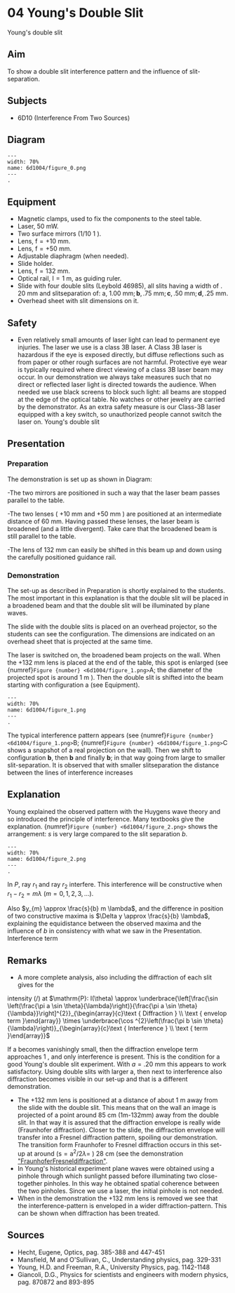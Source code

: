 # 04 Young's Double Slit 
 Young's double slit   
  
## Aim   
 To show a double slit interference pattern and the influence of slit-separation.    
  
## Subjects   
* 6D10 (Interference From Two Sources)   

## Diagram
   
```{figure} figures/figure_0.png  
---  
width: 70%  
name: 6d1004/figure_0.png  
---  
. 
```
    
  
## Equipment   
- Magnetic clamps, used to fix the components to the steel table.
- Laser, $50 \mathrm{~mW}$.
- Two surface mirrors (1/10 1 ).
- Lens, $\mathrm{f}=+10 \mathrm{~mm}$.
- Lens, $\mathrm{f}=+50 \mathrm{~mm}$.
- Adjustable diaphragm (when needed).
- Slide holder.
- Lens, $\mathrm{f}=132 \mathrm{~mm}$.
- Optical rail, $\mathrm{I}=1 \mathrm{~m}$, as guiding ruler.
- Slide with four double slits (Leybold 46985), all slits having a width of . $20 \mathrm{~mm}$ and slitseparation of: a, $1.00 \mathrm{~mm} ; \mathbf{b}, .75 \mathrm{~mm} ; \mathbf{c}, .50 \mathrm{~mm} ; \mathbf{d}, .25 \mathrm{~mm}$.
- Overhead sheet with slit dimensions on it.
  
## Safety   
 
 *  Even relatively small amounts of laser light can lead to permanent eye injuries. The laser we use is a class 3B laser. A Class 3B laser is hazardous if the eye is exposed directly, but diffuse reflections such as from paper or other rough surfaces are not harmful.  Protective eye wear is typically required where direct viewing of a class 3B laser beam may occur.  In our demonstration we always take measures such that no direct or reflected laser light is directed towards the audience. When needed we use black screens to block such light: all beams are stopped at the edge of the optical table. No watches or other jewelry are carried by the demonstrator. As an extra safety measure is our Class-3B laser equipped with a key switch, so unauthorized people cannot switch the laser on. Young's double slit
    
  
## Presentation   
### Preparation

The demonstration is set up as shown in Diagram:

-The two mirrors are positioned in such a way that the laser beam passes parallel to the table.

-The two lenses ( $+10 \mathrm{~mm}$ and $+50 \mathrm{~mm}$ ) are positioned at an intermediate distance of $60 \mathrm{~mm}$. Having passed these lenses, the laser beam is broadened (and a little divergent). Take care that the broadened beam is still parallel to the table.

-The lens of $132 \mathrm{~mm}$ can easily be shifted in this beam up and down using the carefully positioned guidance rail.

### Demonstration

The set-up as described in Preparation is shortly explained to the students. The most important in this explanation is that the double slit will be placed in a broadened beam and that the double slit will be illuminated by plane waves.

The slide with the double slits is placed on an overhead projector, so the students can see the configuration. The dimensions are indicated on an overhead sheet that is projected at the same time.

The laser is switched on, the broadened beam projects on the wall. When the $+132 \mathrm{~mm}$ lens is placed at the end of the table, this spot is enlarged (see {numref}`Figure {number} <6d1004/figure_1.png>`A; the diameter of the projected spot is around $1 \mathrm{~m}$ ). Then the double slit is shifted into the beam starting with configuration a (see Equipment).

```{figure} figures/figure_1.png  
---  
width: 70%  
name: 6d1004/figure_1.png  
---  
. 
```
The typical interference pattern appears (see {numref}`Figure {number} <6d1004/figure_1.png>`B; {numref}`Figure {number} <6d1004/figure_1.png>`C shows a snapshot of a real projection on the wall). Then we shift to configuration $\mathbf{b}$, then $\mathbf{b}$ and finally $\mathbf{b}$; in that way going from large to smaller slit-separation. It is observed that with smaller slitseparation the distance between the lines of interference increases
  
## Explanation   
Young explained the observed pattern with the Huygens wave theory and so introduced the principle of interference. Many textbooks give the explanation. {numref}`Figure {number} <6d1004/figure_2.png>` shows the arrangement: $s$ is very large compared to the slit separation $b$.  
```{figure} figures/figure_2.png  
---  
width: 70%  
name: 6d1004/figure_2.png  
---  
. 
```
In $P$, ray $r_{1}$ and ray $r_{2}$ interfere. This interference will be constructive when $r_{1}-r_{2}=m \lambda$ $(m=0,1,2,3, \ldots)$.

Also $y_{m} \approx \frac{s}{b} m \lambda$, and the difference in position of two constructive maxima is $\Delta y \approx \frac{s}{b} \lambda$, explaining the equidistance between the observed maxima and the influence of $b$ in consistency with what we saw in the Presentation. Interference term  
  
## Remarks   
- A more complete analysis, also including the diffraction of each slit gives for the

intensity $(/)$ at $\mathrm{P}: I(\theta) \approx \underbrace{\left[\frac{\sin \left(\frac{\pi a \sin \theta}{\lambda}\right)}{\frac{\pi a \sin \theta}{\lambda}}\right]^{2}}_{\begin{array}{c}\text { Diffraction } \\ \text { envelop term }\end{array}} \times \underbrace{\cos ^{2}\left(\frac{\pi b \sin \theta}{\lambda}\right)}_{\begin{array}{c}\text { Interference } \\ \text { term }\end{array}}$

If a becomes vanishingly small, then the diffraction envelope term approaches 1 , and only interference is present. This is the condition for a good Young's double slit experiment. With $a=.20 \mathrm{~mm}$ this appears to work satisfactory. Using double slits with larger a, then next to interference also diffraction becomes visible in our set-up and that is a different demonstration.

- The $+132 \mathrm{~mm}$ lens is positioned at a distance of about $1 \mathrm{~m}$ away from the slide with the double slit. This means that on the wall an image is projected of a point around $85 \mathrm{~cm}$ (1m-132mm) away from the double slit. In that way it is assured that the diffraction envelope is really wide (Fraunhofer diffraction). Closer to the slide, the diffraction envelope will transfer into a Fresnel diffraction pattern, spoiling our demonstration. The transition form Fraunhofer to Fresnel diffraction occurs in this set-up at around $\left(\mathrm{s}=\mathrm{a}^{2} / 2 \lambda=\right.$ ) $28 \mathrm{~cm}$ (see the demonstration ["FraunhoferFresneldiffraction"](/book/6%20optics/6C%20diffraction/6C10%20Diffraction%20From%20Two%20Sources/6C1002%20Fraunhofer%20and%20Fresnel%20Diffraction/6C1002.md).
- In Young's historical experiment plane waves were obtained using a pinhole through which sunlight passed before illuminating two close-together pinholes. In this way he obtained spatial coherence between the two pinholes. Since we use a laser, the initial pinhole is not needed.
- When in the demonstration the $+132 \mathrm{~mm}$ lens is removed we see that the interference-pattern is enveloped in a wider diffraction-pattern. This can be shown when diffraction has been treated.   
  
## Sources   
- Hecht, Eugene, Optics, pag. 385-388 and 447-451
- Mansfield, M and O'Sullivan, C., Understanding physics, pag. 329-331
- Young, H.D. and Freeman, R.A., University Physics, pag. 1142-1148
- Giancoli, D.G., Physics for scientists and engineers with modern physics, pag. 870872 and 893-895